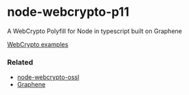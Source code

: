 # node-webcrypto-p11
A WebCrypto Polyfill for Node in typescript built on Graphene

[WebCrypto examples](https://github.com/diafygi/webcrypto-examples)


### Related
 - [node-webcrypto-ossl](https://github.com/PeculiarVentures/node-webcrypto-ossl)
 - [Graphene](https://github.com/PeculiarVentures/graphene)
